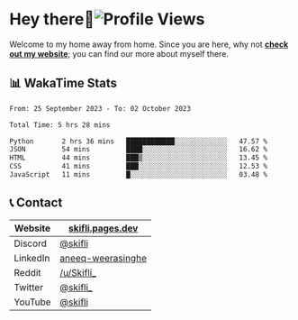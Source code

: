 # Hey there:wave:![Profile Views](https://komarev.com/ghpvc/?username=skifli)

Welcome to my home away from home. Since you are here, why not [**check out my website**](https://skifli.pages.dev); you can find our more about myself there.

## 📊 WakaTime Stats

<!--START_SECTION:waka-->

```txt
From: 25 September 2023 - To: 02 October 2023

Total Time: 5 hrs 28 mins

Python       2 hrs 36 mins   ████████████░░░░░░░░░░░░░   47.57 %
JSON         54 mins         ████░░░░░░░░░░░░░░░░░░░░░   16.62 %
HTML         44 mins         ███▒░░░░░░░░░░░░░░░░░░░░░   13.45 %
CSS          41 mins         ███░░░░░░░░░░░░░░░░░░░░░░   12.53 %
JavaScript   11 mins         █░░░░░░░░░░░░░░░░░░░░░░░░   03.48 %
```

<!--END_SECTION:waka-->

## 📞 Contact

| Website  | [skifli.pages.dev](https://skifli.pages.dev)                       |
|----------|--------------------------------------------------------------------|
| Discord  | [@skifli](https://discord.com/users/1072069875993956372)           |
| LinkedIn | [aneeq-weerasinghe](https://www.linkedin.com/in/aneeq-weerasinghe) |
| Reddit   | [/u/Skifli_](https://www.reddit.com/user/skifli_)                  |
| Twitter  | [@skifli_](https://twitter.com/@skifli_)                           |
| YouTube  | [@skifli](https://www.youtube.com/channel/@skifli)                 |
